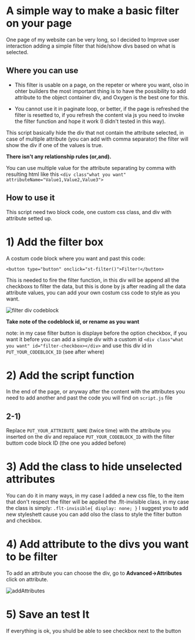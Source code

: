 # A simple way to make a basic filter on your page


One page of my website can be very long, so I decided to Improve user interaction adding a simple filter that hide/show divs based on what is selected.


## Where you can use

- This filter is usable on a page, on the repeter or where you want, olso in ohter builders the most important thing is to have the possibility to add attribute to the object container div, and Oxygen is the best one for this.

- You cannot use it in paginate loop, or better, if the page is refreshed the filter is resetted to, if you refresh the content via js you need to invoke the filter function and hope it work (I didn't tested in this way).

This script basically hide the div that not contain the attribute selected, in case of multiple attribute (you can add with comma separator) the filter will show the div if one of the values is true.

**There isn't any relationship rules (or,and).**

You can use multiple value for the attribute separating by comma with resulting html like this `<div class"what you want" attributeName="Value1,Value2,Value3">`


## How to use it

This script need two block code, one custom css class, and div with attribute setted up.

# 1) Add the filter box

A costum code block where you want and past this code:

`<button type="button" onclick="st-filter()">Filter!</button>`

This is needed to fire the filter function, in this div will be append all the checkboxs to filter the data, but this is done by js after reading all the data attribute values, you can add your own costum css code to style as you want.

![filter div codeblock](https://user-images.githubusercontent.com/92517402/183067878-1686016a-3d74-4d1e-b870-4e796abe025d.png)

**Take note of the codeblock id, or rename as you want**

note: in my case filter button is displaye before the option checkbox, if you want it before you can add a simple div with a custom id `<div class"what you want" id="filter-checkbox></div>` and use this div id in `PUT_YOUR_CODEBLOCK_ID` (see after where)

# 2) Add the script function

In the end of the page, or anyway after the content with the attributes you need to add another and past the code you will find on `script.js` file

## 2-1)

Replace `PUT_YOUR_ATTRIBUTE_NAME` (twice time) with the attribute you inserted on the div and 
repalace `PUT_YOUR_CODEBLOCK_ID` with the filter buttom code block ID (the one you added before)


# 3) Add the class to hide unselected attributes

You can do it in many ways, in my case I added a new css file, to the item that don't respect the filter will be applied the .flt-invisible class, in my case the class is simply:
`
.flt-invisible{
	display: none;
}
`
I suggest you to add new styleshett cause you can add olso the class to style the filter button and checkbox.

# 4) Add attribute to the divs you want to be filter

To add an attribute you can choose the div, go to **Advanced->Attributes** click on attribute.

![addAttributes](https://user-images.githubusercontent.com/92517402/183071290-973dc5ba-c86c-4c98-b2e5-fb2497bb9202.jpg)


# 5) Save an test It

If everything is ok, you shuld be able to see checkbox next to the button
